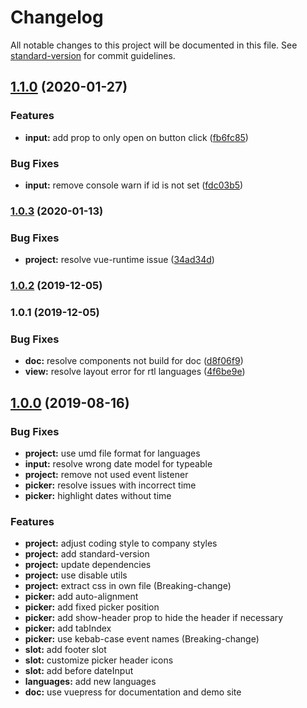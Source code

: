 # Changelog

All notable changes to this project will be documented in this file. See [standard-version](https://github.com/conventional-changelog/standard-version) for commit guidelines.

## [1.1.0](https://github.com/sumcumo/vue-datepicker/compare/v1.0.3...v1.1.0) (2020-01-27)


### Features

* **input:** add prop to only open on button click ([fb6fc85](https://github.com/sumcumo/vue-datepicker/commit/fb6fc8539f1f5850cc24ed7974d41b89f15d5b85))


### Bug Fixes

* **input:** remove console warn if id is not set ([fdc03b5](https://github.com/sumcumo/vue-datepicker/commit/fdc03b5a4611397564868a1a3dd90125190db38b))

### [1.0.3](https://github.com/sumcumo/vue-datepicker/compare/v1.0.2...v1.0.3) (2020-01-13)


### Bug Fixes

* **project:** resolve vue-runtime issue ([34ad34d](https://github.com/sumcumo/vue-datepicker/commit/34ad34d50fac92b5bef71761fbee2e788d51c7e7))

### [1.0.2](https://github.com/sumcumo/vue-datepicker/compare/v1.0.1...v1.0.2) (2019-12-05)

### 1.0.1 (2019-12-05)


### Bug Fixes

* **doc:** resolve components not build for doc ([d8f06f9](https://github.com/sumcumo/vue-datepicker/commit/d8f06f9bba4e0769f3ca72150d15f0ea49dfe71e))
* **view:** resolve layout error for rtl languages ([4f6be9e](https://github.com/sumcumo/vue-datepicker/commit/4f6be9e19fe742ad9d8391e2c4f1affb696c6184))

## [1.0.0](https://github.com/sumcumo/vue-states/releases/tag/v1.0.0) (2019-08-16)


### Bug Fixes
* **project:** use umd file format for languages
* **input:** resolve wrong date model for typeable
* **project:** remove not used event listener
* **picker:** resolve issues with incorrect time
* **picker:** highlight dates without time

### Features

* **project:** adjust coding style to company styles
* **project:** add standard-version
* **project:** update dependencies
* **project:** use disable utils
* **project:** extract css in own file (Breaking-change)
* **picker:** add auto-alignment
* **picker:** add fixed picker position
* **picker:** add show-header prop to hide the header if necessary
* **picker:** add tabIndex
* **picker:** use kebab-case event names (Breaking-change)
* **slot:** add footer slot
* **slot:** customize picker header icons
* **slot:** add before dateInput
* **languages:** add new languages
* **doc:** use vuepress for documentation and demo site

